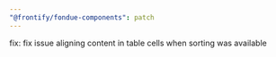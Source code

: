 ```yaml
---
"@frontify/fondue-components": patch
---
```


fix: fix issue aligning content in table cells when sorting was available
